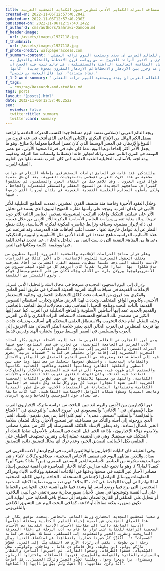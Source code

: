 ```yaml
---
title: استضافة التراث الكتابي الأدبي لتطوير فنون الكتابة الصحفية العربية
created-on: 2022-11-06T12:57:40.204Z
updated-on: 2022-11-06T12:57:40.230Z
published-on: 2022-11-06T12:57:40.242Z
f_author-2: cms/authors/Sahrawi-Qamoon.md
f_header-image:
  url: /assets/images/1927118.jpg
f_thumbnail:
  url: /assets/images/1927118.jpg
f_photo-credit: wallpaperaccess.com
f_summary-content: ' كيف يمكن للعالم العربي ان يجدد ويستعيد اليوم تراثه العقلي
  الفكري و الادبي الرائد للخروج به من رواسب قرون الانحطاط والتخلف والدخول به
  باقتدار غمار المنافسة العالمية الراهنة والمستقبلية ، في عالم تبدو فيه الحضارات
  بين مد وجزر بين الازدهار والانحطاط ثم الازدهار المقرون بصحوة جديدة ، كأنها
  "نشأة متجددة"، كما قال العلامة بن خلدون.'
f_1-2-word-summary: " كيف يمكن للعالم العربي ان يجدد ويستعيد اليوم تراثه العقلي "
f_tags:
  - cms/tag/Research-and-studies.md
tags: posts
layout: "[posts].html"
date: 2022-11-06T12:57:40.252Z
seo:
  noindex: false
  twitter:title: summary
  twitter:card: summary
---
```

 ويجد العالم العربي الإسلامي نفسه اليوم مسلحا جيدا لكسب المعركة القادمة والراهنة بفضل الكم الهائل من الإنتاج الفكري والكتابي الإبداعي الذي أنتجه في عدة قرون من النبوغ والإزدهار، في العصر الوسيط الذي كان عصرا اسلاميا معولما بلا منازع. وهو ما يجعل الأمر أكثر إلحاحا نوعيا اليوم، مما كان عليه في فترة الصحوة الأولى ، مع عصر النهضة في القرن الثامن عشر، وذلك لتجاوز حالة الإنحطاط واستعادة هذا التراث وتدقيقه ومعالجته بالأساليب التحليلية النقدية العلمية التي كان الغرب نفسه نقلها عن العلوم العقلية للعرب . 

    وللتذكير فقد قامت في السابق دراسات المستشرقين بإماطة اللثام عن جوانب مخفية من هذا الإرث العربي الإسلامي بالمنهجيات العصرية، بعد أن ظل منسيا طوال قرون الغروب . وقد تلاهم جيل من النقاد العرب والمسلمين، لم يختلفوا كثيرا في مناهجهم الجديدة عن المنهج العقلي والمنطقي للمعتزلة والجاحظ ، ولكن بأسلوب المدارس العلمية النقدية العصرية في بلدان أوروبا التي درسوا فيها .

   وخلال العقود الأخيرة وخاصة منذ منتصف القرن العشرين، تعددت المناهج التحليلية للأثر الأدبي في بلدان الغرب. وتوجد على رأسها مقاربة المنهج البنيوي الذي يستند في تحليل الأثر على عمليتي التفكيك وإعادة التركيب المشروطة بتفحص العناصر الذاتية للأثر دون  غيرها، وذلك بغاية تقصي ودراسة العناصر الأساسية المكونة للأثر الأدبي من خلال فحصه في ذاته لإبراز مضمونه وسياقه وترابط عناصره المكونة لفكرته الأساسية، وذلك بقطع النظر عن أية عوامل خارجية عنها ، حسب أغلب اتجاهات هذه المدرسة. وقد تفرعت عن هذه الأساليب الدراسية مناهج متعددة في النقد الأدبي مثل الأسلوبية والبنيوية والتفكيكية وغيرها من المناهج النقدية التي درست النص من الداخل والخارج، عبر تحديد قواعد اللغة فيها ووظيفة الكلمة ومكانها في النص .

    وعلي غرار مناهج الدراسات الإعلامية والصحفية التي ورد إليها منظرون من مختلف الحقول المعرفية للعلوم الإنسانية، كان الأمر كذلك في الدراسات الأدبية والنقد التي وفد عليها منظرون منتصف القرن العشرين من أفاق معرفية عدة شكلوا  بها  تيارا فكريا نقديا كان أبرزهم كل من كلود ليفي ستروس من الأنتروبولوجيا ورولان بارت من الأداب وجاك لاكان من علم النفس وميشال فوكو ولوي ألثيستر من الفلسفة .
ولازال إلى اليوم  المجهود التجديدي متوهجا في مجال النقد والتحليل الأدبي لتنزيل الإبداعات القديمة في سياقات البيئة العربية الحديثة السائرة في طريق النمو المادي والفكري بعد  قرون من السبات تحت كلكل الانحطاط الحضاري، وجاثوم الإستعمار الأجنبي، وكابوس الواقع المتخلف. وتعددت لهذا الغرض مناهج وتجارب استنطاق النصوص القديمة بآليات البحث ومناهج التحليل المعاصر. وهي محاولات لربط الماضي بالحاضر، والقديم بالجديد عمد إليها أساطين الأسلوبية والمناهج التحليلية في الغرب. كما عمد إليها الكثير من معتمدي تلك المناهج المستحدثة لاستضافة التراث الفكري والأدبي العربي وجلبه للمثول أمام محك التجريب والاستنطاق العلمي المحتكم إلى أساليب وتقنيات جادت بها قريحة المنظرين في الغرب الحالي الذي يعتبر خلاصة الفكر الإنساني منذ الإغريق، إلى العرب والمسلمين في العصر الوسيط مرورا بحضارة الهند وفارس قديما.

    ومن أبرز التجارب في العالم العربي ما عمد إليه الأستاذ توفيق بكار أستاذ الأدب العربي في الجامعة التونسية، من تجارب في قسم المناهج أخضع فيها التراث الشعري والقصصي العربي إلى مناهج  المنطق الدلالي . وقد تطورت تلك التجربة المخبرية إلى إقامة حوار تحليلي في كتابه " قصصيات عربية" تعرض فيه إلى أنماط شائعة ومعروفة من القصص القديم المتمثل في النوادر والأمثال والمقامات البديعية ، واستنطق نصوصها بتحليل سر معانيها وما خفي بين السطور وألفاظها الظاهرة ومعانيها الخفية وعلاقتها الجدلية بكاتبها والمجتمع الذي ظهرت فيه، وصولا إلى دراسة قيم المجتمع والأفكار والسلوكات السائدة فيه آنذاك. وكان الهدف الثانوي تقريب تلك التقنيات والأجناس الكتابية، والنهل من معينها للانتفاع بها في جهد تطوير الكتابة الصحفية العربية التي تشهد انفجارا نوعيا كل يوم وكل ساعة وكل دقيقة في أجناسها الكتابية وتقنياتها المتسارعة في المجتمعات الاخري، في طل تطور الميديا ومابعد الميديا وسطوة شبكات التواصل الاجتماعية التفاعلية، كما كانت سابقا في بغداد حول التوحيدي والجاحظ وبديع الزمان.

دور الإخباريين بين الأمس واليوم  لقد تبين للباحث من دراسة ماتركه الإخباريون العرب مثل الإصفهاني في " الأغاني" والمسعودي في "مروج الذهب"  والتوحيدي في " الامتاع والمؤانسة" والملقب "بصحفي عصره" ، أنهم كانوا إخباريين بحق يقومون بإسناد الخبر الذي يروجونه إلى أصله والتأكد من مصداقيته عبر تصحيح الأخبار، وذلك لضمان سلامة الخبر باتصال إسناده . وقد يتطور الإسناد بالعَنْعَنَة المسترسلة إلى أكثر من عشرة مصادر. ولا يقوم هؤلاء الإخباريون ، بإذاعة الخبر قبل التثبت في المصادر والأصول، تفاديا للشك أو التشكيك فيه مستقبلا. وهي في الحقيقة عملية إثبات وتقرير، تستهدف الإطباق على المتلقي بكل الأساليب لتصديق الخبر، وعدم ترك أي مجال لتضييق دائرة التصديق .

   وفي الحقيقة فان كتابات الإخباريين والوقائعيين العرب في اوج ازدهار الادب العربي في بغداد، واللذين يقابلهم اليوم في تصنيف الأجناس الصحفية ، صحافيو وكالات الانباء ، هي في الحقيقة متكونة من العناصر الأساسية للخبر الصحفي العصري: (من؟ ماذا؟ متى؟  أين؟  كيف؟  لماذا؟ ). وهو ما تجمع عليه مدارس كتابة الأخبار المعاصرة في أهمية تمحيص إسناد مصادر الأخبار عبر التثبت في صحتها ودقتها في البلاغات الصحفية ووكالات الأنباء ومراكز المعلومات ووسائل التواصل الإجتماعي المستحدثة .
الجاحظ وفنون الكتابة الصحفية    
  اما  النوادر التي أوردها الجاحظ في كتاب "البخلاء" فهي تعد صورة نمطية للكتابة الصحفية المختصرة التي برع فيها ووضع أسسا  لها وشدد فيها على أهمية حذف الحواشي والحفاظ على لب القصة وتوشيحها في بعض الأحيان بصور مجازية معبرة تغني عن البيان البلاغي، أو تتحايل على المتلقي أو القارئ لضمان تشوقه إلى سماع باقي الحكاية حتى النهاية التي تكون ممهورة بنكتة مفاجأة أو لاذعة، كما في البحث اليوم عن التشويق الاذاعي والتلفزيوني.

    و سعيا لتحقيق التجديد الحضاري وربط الماضي بالحاضر ،يتحدث توفيق بكار في هذا السياق التجديدي عن أهمية إحياء العلوم الكتابية ومختلف أجناسها الأدبية السابقة داعيا إلى مقابلة الأجناس الأدبية القديمة مع الأجناس الصحفية الراهنة للكتابة على غرار ما قام به أدب الرحلة في إغناء المعرفة التاريخية وتقريب الخبر والمعلومة إلى المتلقي، متسائلا بقوله في كتابه "قصصيات" :"  أنُقَدِّرُ كَمْ خسِرنا حضاريا بانقطاعِنا عن استكشاف الدنيا بِمِثْلِ رحلة ابن بطوطة . يكفي أن رِيَادةَ الأرض قد انتقلت مِنَّا إلى الغرب، فَعَوَّضَ مارْكو بولو، ابن بطوطة، وحلَّ فاسكو دي غاما ، وماجِلان، وكولومْب، محل السِّنْدباد، فشقوا الطرقات، وفتحوا القارات، ثم اخترعوا الباخرة والقطار والسيارة والطائرة والغواصة والصاروخ، فقربوا المسافات، واختزلوا الزمان، وسيطروا، برا وبحرا وجوا، وظلَلْنا نَحْدُو العِيرَ ونَركَبُ الحَمِيرَ... مَا أضاعَتْ أُمَّةٌ ذِكرَى ثقافتِها، إلاَّ ذهبَتْ وَلَمْ يَبْقَ مِنْ ذَاتِها إلاَّ أَمْسَاخُهَا".

